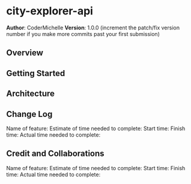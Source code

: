 # city-explorer-api

**Author**: CoderMichelle
**Version**: 1.0.0 (increment the patch/fix version number if you make more commits past your first submission)

## Overview
<!-- Provide a high level overview of what this application is and why you are building it, beyond the fact that it's an assignment for this class. (i.e. What's your problem domain?) -->

## Getting Started
<!-- What are the steps that a user must take in order to build this app on their own machine and get it running? -->

## Architecture
<!-- Provide a detailed description of the application design. What technologies (languages, libraries, etc) you're using, and any other relevant design information. -->

## Change Log
<!-- Use this area to document the iterative changes made to your application as each feature is successfully implemented. Use time stamps. Here's an example:

01-01-2001 4:59pm - Application now has a fully-functional express server, with a GET route for the location resource. -->
Name of feature: 
Estimate of time needed to complete: 
Start time: 
Finish time: 
Actual time needed to complete:

## Credit and Collaborations
<!-- Give credit (and a link) to other people or resources that helped you build this application. -->

Name of feature: 
Estimate of time needed to complete: 
Start time: 
Finish time: 
Actual time needed to complete:
